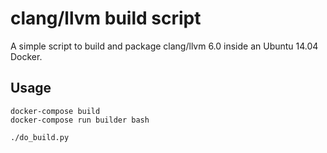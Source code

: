 # clang/llvm build script

A simple script to build and package clang/llvm 6.0 inside an
Ubuntu 14.04 Docker.

## Usage

```
docker-compose build
docker-compose run builder bash
```

```
./do_build.py
```
